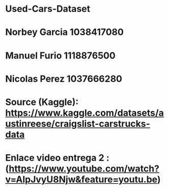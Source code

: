 # Used-Cars-Dataset
# Norbey Garcia 1038417080
# Manuel Furio 1118876500
# Nicolas Perez 1037666280
# Source (Kaggle): https://www.kaggle.com/datasets/austinreese/craigslist-carstrucks-data
# Enlace video entrega 2 :(https://www.youtube.com/watch?v=AlpJvyU8Njw&feature=youtu.be)
